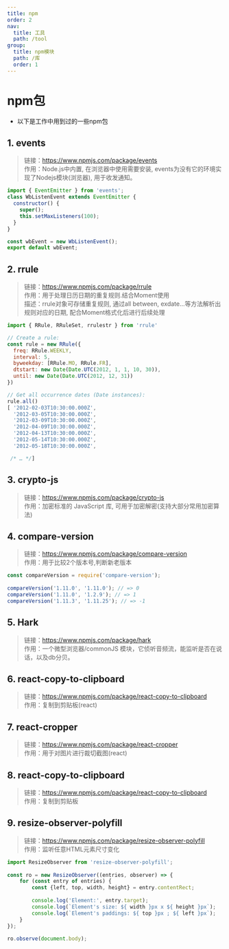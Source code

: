 ```yaml
---
title: npm
order: 2
nav:
  title: 工具
  path: /tool
group:
  title: npm模块
  path: /库
  order: 1
---
```


# npm包

- 以下是工作中用到过的一些npm包


## 1. events

> 链接：https://www.npmjs.com/package/events  
> 作用：Node.js中内置, 在浏览器中使用需要安装, events为没有它的环境实现了Nodejs模块(浏览器), 用于收发通知。

```javascript
import { EventEmitter } from 'events';
class WbListenEvent extends EventEmitter {
  constructor() {
    super();
    this.setMaxListeners(100);
  }
}

const wbEvent = new WbListenEvent();
export default wbEvent;
```


## 2. rrule

> 链接：https://www.npmjs.com/package/rrule  
> 作用：用于处理日历日期的重复规则.结合Moment使用  
> 描述：rrule对象可存储重复规则, 通过all between, exdate...等方法解析出规则对应的日期, 配合Moment格式化后进行后续处理

```javascript
import { RRule, RRuleSet, rrulestr } from 'rrule'

// Create a rule:
const rule = new RRule({
  freq: RRule.WEEKLY,
  interval: 5,
  byweekday: [RRule.MO, RRule.FR],
  dtstart: new Date(Date.UTC(2012, 1, 1, 10, 30)),
  until: new Date(Date.UTC(2012, 12, 31))
})

// Get all occurrence dates (Date instances):
rule.all()
[ '2012-02-03T10:30:00.000Z',
  '2012-03-05T10:30:00.000Z',
  '2012-03-09T10:30:00.000Z',
  '2012-04-09T10:30:00.000Z',
  '2012-04-13T10:30:00.000Z',
  '2012-05-14T10:30:00.000Z',
  '2012-05-18T10:30:00.000Z',

 /* … */]
```

## 3. crypto-js

> 链接：https://www.npmjs.com/package/crypto-js  
> 作用：加密标准的 JavaScript 库, 可用于加密解密(支持大部分常用加密算法)

## 4. compare-version

> 链接：https://www.npmjs.com/package/compare-version  
> 作用：用于比较2个版本号,判断新老版本

```javascript
const compareVersion = require('compare-version');
 
compareVersion('1.11.0', '1.11.0'); // => 0
compareVersion('1.11.0', '1.2.9'); // => 1
compareVersion('1.11.3', '1.11.25'); // => -1
```
## 5. Hark

> 链接：https://www.npmjs.com/package/hark  
> 作用：一个微型浏览器/commonJS 模块，它侦听音频流，能监听是否在说话，以及db分贝。


## 6. react-copy-to-clipboard

> 链接：https://www.npmjs.com/package/react-copy-to-clipboard  
> 作用：复制到剪贴板(react)

## 7. react-cropper

> 链接：https://www.npmjs.com/package/react-cropper  
> 作用：用于对图片进行裁切截图(react)


## 8. react-copy-to-clipboard

> 链接：https://www.npmjs.com/package/react-copy-to-clipboard  
> 作用：复制到剪贴板


## 9. resize-observer-polyfill

> 链接：https://www.npmjs.com/package/resize-observer-polyfill  
> 作用：监听任意HTML元素尺寸变化


```javascript
import ResizeObserver from 'resize-observer-polyfill';
 
const ro = new ResizeObserver((entries, observer) => {
    for (const entry of entries) {
        const {left, top, width, height} = entry.contentRect;
 
        console.log('Element:', entry.target);
        console.log(`Element's size: ${ width }px x ${ height }px`);
        console.log(`Element's paddings: ${ top }px ; ${ left }px`);
    }
});
 
ro.observe(document.body);

```

